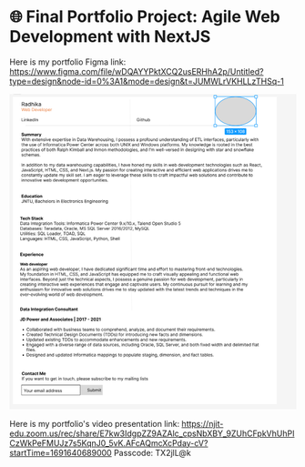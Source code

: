 # 🌐 **Final Portfolio Project: Agile Web Development with NextJS**

Here is my portfolio Figma link: https://www.figma.com/file/wDQAYYPktXCQ2usERHhA2p/Untitled?type=design&node-id=0%3A1&mode=design&t=JUMWLrVKHLLzTHSq-1 

![Alt text](public/images/Personal_profile_figma.png)

Here is my portfolio's video presentation link: https://njit-edu.zoom.us/rec/share/E7kw3IdgpZZ9AZAlc_cpsNbXBY_9ZUhCFpkVhUhPICzWkPeFMUJz7s5KqnJ0_5vK.AFcAQmcXcPday-cV?startTime=1691640689000
Passcode: TX2jlL@k
